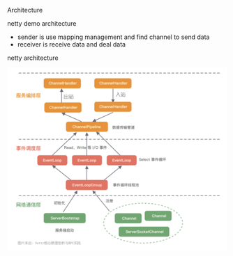 Architecture

netty demo architecture
- sender is use mapping management and find channel to send data
- receiver is receive data and deal data

netty architecture 

![netty-component.png](description/netty-component.png)